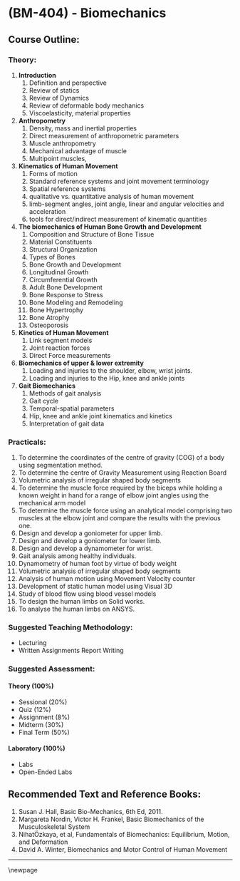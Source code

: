 # **(BM-404) - Biomechanics**

## **Course Outline:**

### **Theory:**

1. **Introduction**
   1. Definition and perspective
   1. Review of statics
   1. Review of Dynamics
   1. Review of deformable body mechanics
   1. Viscoelasticity, material properties
1. **Anthropometry**
   1. Density, mass and inertial properties
   1. Direct measurement of anthropometric parameters
   1. Muscle anthropometry
   1. Mechanical advantage of muscle
   1. Multipoint muscles,
1. **Kinematics of Human Movement**
   1. Forms of motion
   1. Standard reference systems and joint movement terminology
   1. Spatial reference systems
   1. qualitative vs. quantitative analysis of human movement
   1. limb-segment angles, joint angle, linear and angular velocities and acceleration
   1. tools for direct/indirect measurement of kinematic quantities
1. **The biomechanics of Human Bone Growth and Development**
   1. Composition and Structure of Bone Tissue
   1. Material Constituents
   1. Structural Organization
   1. Types of Bones
   1. Bone Growth and Development
   1. Longitudinal Growth
   1. Circumferential Growth
   1. Adult Bone Development
   1. Bone Response to Stress
   1. Bone Modeling and Remodeling
   1. Bone Hypertrophy
   1. Bone Atrophy
   1. Osteoporosis
1. **Kinetics of Human Movement**
   1. Link segment models
   1. Joint reaction forces
   1. Direct Force measurements
1. **Biomechanics of upper & lower extremity**
   1. Loading and injuries to the shoulder, elbow, wrist joints.
   1. Loading and injuries to the Hip, knee and ankle joints
1. **Gait Biomechanics**
   1. Methods of gait analysis
   1. Gait cycle
   1. Temporal-spatial parameters
   1. Hip, knee and ankle joint kinematics and kinetics
   1. Interpretation of gait data

### **Practicals:**
1. To determine the coordinates of the centre of gravity (COG) of a body using segmentation method.
1. To determine the centre of Gravity Measurement using Reaction Board
1. Volumetric analysis of irregular shaped body segments
1. To determine the muscle force required by the biceps while holding a known weight in hand for a range of elbow joint angles using the mechanical arm model
1. To determine the muscle force using an analytical model comprising two muscles at the elbow joint and compare the results with the previous one.
1. Design and develop a goniometer for upper limb.
1. Design and develop a goniometer for lower limb.
1. Design and develop a dynamometer for wrist.
1. Gait analysis among healthy individuals.
1. Dynamometry of human foot by virtue of body weight
1. Volumetric analysis of irregular shaped body segments
1. Analysis of human motion using Movement Velocity counter
1. Development of static human model using Visual 3D
1. Study of blood flow using blood vessel models
1. To design the human limbs on Solid works.
1. To analyse the human limbs on ANSYS.

### **Suggested Teaching Methodology:**

- Lecturing
- Written Assignments Report Writing

### **Suggested Assessment:**

#### **Theory (100%)**

- Sessional (20%)
- Quiz (12%)
- Assignment (8%)
- Midterm (30%)
- Final Term (50%)

#### **Laboratory (100%)**

- Labs
- Open-Ended Labs

## **Recommended Text and Reference Books:**

1. Susan J. Hall, Basic Bio-Mechanics, 6th Ed, 2011.
1. Margareta Nordin, Victor H. Frankel, Basic Biomechanics of the Musculoskeletal System
1. NihatÖzkaya, et al, Fundamentals of Biomechanics: Equilibrium, Motion, and Deformation
1. David A. Winter, Biomechanics and Motor Control of Human Movement

___
\newpage